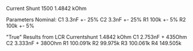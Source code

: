 Current Shunt 1500
1.4842 kOhm

Parameters Nominal:
C1 3.3nF +- 25%
C2 3.3nF +- 25%
R1 100k +- 5%
R2 100k +- 5%

"True" Results from LCR
Currentshunt 1.4842 kOhm
C1 2.753nF + 435Ohm
C2 3.333nF + 380Ohm
R1 100.091k
R2 99.975k
R3 100.061k
R4 149.505k